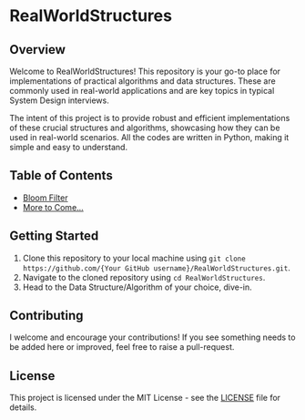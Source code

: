 # RealWorldStructures

## Overview
Welcome to RealWorldStructures! This repository is your go-to place for implementations of practical algorithms and data structures. These are commonly used in real-world applications and are key topics in typical System Design interviews.

The intent of this project is to provide robust and efficient implementations of these crucial structures and algorithms, showcasing how they can be used in real-world scenarios. All the codes are written in Python, making it simple and easy to understand.

## Table of Contents

- [Bloom Filter](.)
- [More to Come...](#)

## Getting Started
1. Clone this repository to your local machine using `git clone https://github.com/{Your GitHub username}/RealWorldStructures.git`.
2. Navigate to the cloned repository using `cd RealWorldStructures`.
3. Head to the Data Structure/Algorithm of your choice, dive-in.

## Contributing
I welcome and encourage your contributions! If you see something needs to be added here or improved, feel free to raise a pull-request.

## License
This project is licensed under the MIT License - see the [LICENSE](./LICENSE.md) file for details.
